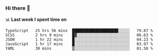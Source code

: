 ### Hi there 👋

<!--
**DBvc/DBvc** is a ✨ _special_ ✨ repository because its `README.md` (this file) appears on your GitHub profile.

Here are some ideas to get you started:

- 🔭 I’m currently working on ...
- 🌱 I’m currently learning ...
- 👯 I’m looking to collaborate on ...
- 🤔 I’m looking for help with ...
- 💬 Ask me about ...
- 📫 How to reach me: ...
- 😄 Pronouns: ...
- ⚡ Fun fact: ...
-->

📊 **Last week I spent time on**
<!--START_SECTION:waka-->
```text
TypeScript   25 hrs 56 mins  ████████████████████░░░░░   79.87 % 
SCSS         2 hrs 9 mins    █▓░░░░░░░░░░░░░░░░░░░░░░░   06.63 % 
JSON         1 hr 22 mins    █░░░░░░░░░░░░░░░░░░░░░░░░   04.23 % 
JavaScript   1 hr 17 mins    █░░░░░░░░░░░░░░░░░░░░░░░░   03.97 % 
YAML         30 mins         ▒░░░░░░░░░░░░░░░░░░░░░░░░   01.58 % 
```
<!--END_SECTION:waka-->
